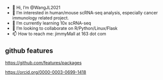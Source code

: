 - 👋 Hi, I’m @WangJL2021
- 👀 I’m interested in human/mouse scRNA-seq analysis, especially cancer immunology related project.
- 🌱 I’m currently learning 10x scRNA-seq
- 💞️ I’m looking to collaborate on R/Python/Linux/Flask
- 📫 How to reach me: jimmyMall at 163 dot com

<!---
WangJL2021/WangJL2021 is a ✨ special ✨ repository because its `README.md` (this file) appears on your GitHub profile.
You can click the Preview link to take a look at your changes.
--->

## github features

https://github.com/features/packages

https://orcid.org/0000-0003-0699-1418
